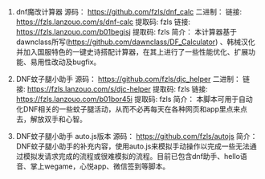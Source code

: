 1. dnf魔改计算器
源码：
https://github.com/fzls/dnf_calc
二进制：
链接: https://fzls.lanzouo.com/s/dnf-calc 提取码: fzls
链接: https://fzls.lanzouo.com/b01begisj 提取码: fzls
简介：
本计算器基于dawnclass所写(https://github.com/dawnclass/DF_Calculator) 、韩械汉化并加入国服特色的一键史诗搭配计算器，在其上进行了一些性能优化、扩展功能、易用性改动及bugfix。

2. DNF蚊子腿小助手
源码：
https://github.com/fzls/djc_helper
二进制：
链接: https://fzls.lanzouo.com/s/djc-helper 提取码: fzls
链接: https://fzls.lanzouo.com/b01bor45i 提取码: fzls
简介：
本脚本可用于自动化DNF相关的一些蚊子腿活动，从而不必再每天在各种网页和app里点来点去，解放双手和心智。

3. DNF蚊子腿小助手 auto.js版本
源码：
https://github.com/fzls/autojs
简介：
DNF蚊子腿小助手的补充内容，使用auto.js来模拟手动操作以完成一些无法通过模拟发请求完成的流程或很难模拟的流程。目前已包含dnf助手、hello语音、掌上wegame，心悦app、微信签到等脚本。
